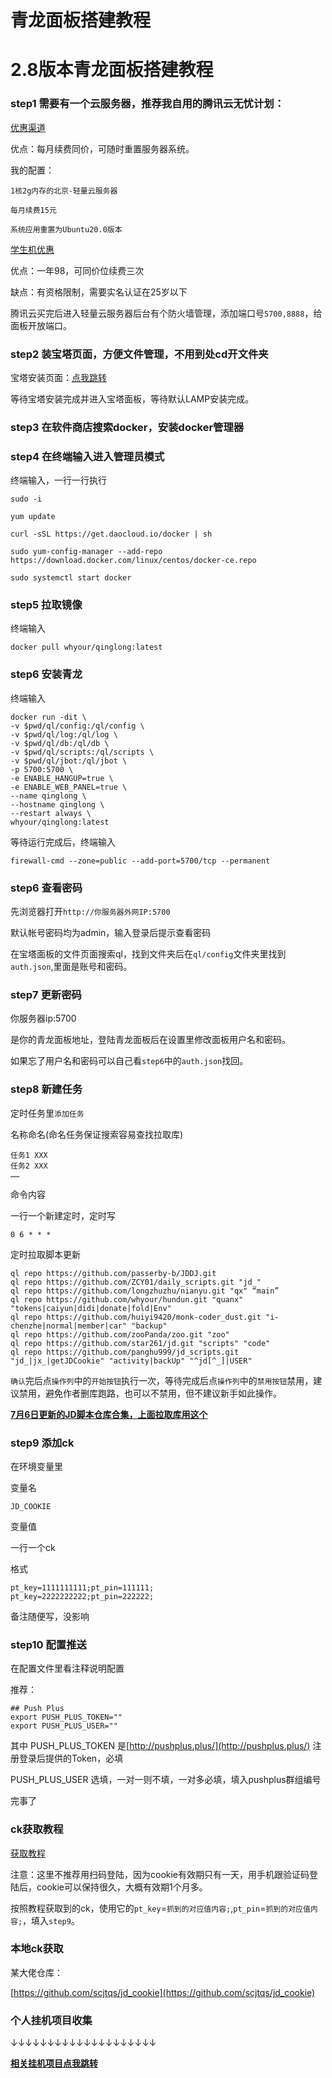 # 青龙面板搭建教程

# 2.8版本青龙面板搭建教程

### step1 需要有一个云服务器，推荐我自用的腾讯云无忧计划：

[优惠渠道](https://curl.qcloud.com/pgLkw0ot)

优点：每月续费同价，可随时重置服务器系统。

我的配置： 

```
1核2g内存的北京-轻量云服务器

每月续费15元

系统应用重置为Ubuntu20.0版本
```

[学生机优惠](https://curl.qcloud.com/pgLkw0ot)

优点：一年98，可同价位续费三次

缺点：有资格限制，需要实名认证在25岁以下

腾讯云买完后进入轻量云服务器后台有个防火墙管理，添加端口号```5700,8888```，给面板开放端口。

### step2 装宝塔页面，方便文件管理，不用到处cd开文件夹

宝塔安装页面：[点我跳转](https://www.bt.cn/bbs/thread-19376-1-1.html)

等待宝塔安装完成并进入宝塔面板，等待默认LAMP安装完成。

### step3 在软件商店搜索docker，安装docker管理器

### step4 在终端输入进入管理员模式

终端输入，一行一行执行

```
sudo -i  

yum update

curl -sSL https://get.daocloud.io/docker | sh

sudo yum-config-manager --add-repo https://download.docker.com/linux/centos/docker-ce.repo

sudo systemctl start docker
```

### step5 拉取镜像

终端输入
```
docker pull whyour/qinglong:latest
```

### step6 安装青龙

终端输入
```
docker run -dit \
-v $pwd/ql/config:/ql/config \
-v $pwd/ql/log:/ql/log \
-v $pwd/ql/db:/ql/db \
-v $pwd/ql/scripts:/ql/scripts \
-v $pwd/ql/jbot:/ql/jbot \
-p 5700:5700 \
-e ENABLE_HANGUP=true \
-e ENABLE_WEB_PANEL=true \
--name qinglong \
--hostname qinglong \
--restart always \
whyour/qinglong:latest
```

等待运行完成后，终端输入
```
firewall-cmd --zone=public --add-port=5700/tcp --permanent
```

### step6 查看密码

先浏览器打开```http://你服务器外网IP:5700```

默认帐号密码均为admin，输入登录后提示查看密码

在宝塔面板的文件页面搜索ql，找到文件夹后在```ql/config```文件夹里找到```auth.json```,里面是账号和密码。

### step7 更新密码

你服务器ip:5700  

是你的青龙面板地址，登陆青龙面板后在设置里修改面板用户名和密码。

如果忘了用户名和密码可以自己看```step6```中的```auth.json```找回。

### step8 新建任务

定时任务里```添加任务```

名称命名(命名任务保证搜索容易查找拉取库)

```
任务1 XXX
任务2 XXX
……
```

命令内容

一行一个新建定时，定时写

```0 6 * * * ```

定时拉取脚本更新

```
ql repo https://github.com/passerby-b/JDDJ.git
ql repo https://github.com/ZCY01/daily_scripts.git "jd_"
ql repo https://github.com/longzhuzhu/nianyu.git "qx" “main”
ql repo https://github.com/whyour/hundun.git "quanx" "tokens|caiyun|didi|donate|fold|Env"
ql repo https://github.com/huiyi9420/monk-coder_dust.git "i-chenzhe|normal|member|car" "backup"
ql repo https://github.com/zooPanda/zoo.git "zoo"
ql repo https://github.com/star261/jd.git "scripts" "code"
ql repo https://github.com/panghu999/jd_scripts.git "jd_|jx_|getJDCookie" "activity|backUp" "^jd[^_]|USER"
```

```确认```完后点```操作列```中的```开始按钮```执行一次，等待完成后点```操作列```中的```禁用按钮```禁用，建议禁用，避免作者删库跑路，也可以不禁用，但不建议新手如此操作。

**[7月6日更新的JD脚本仓库合集，上面拉取库用这个](https://www.spiritlhl.top/35/)**

### step9 添加ck

在环境变量里

变量名  

```
JD_COOKIE
```

变量值

一行一个ck

格式

```
pt_key=1111111111;pt_pin=111111;
pt_key=2222222222;pt_pin=222222;
```

备注随便写，没影响

### step10 配置推送

在配置文件里看注释说明配置

推荐：

```
## Push Plus
export PUSH_PLUS_TOKEN=""
export PUSH_PLUS_USER=""
```

其中 PUSH_PLUS_TOKEN 是[http://pushplus.plus/](http://pushplus.plus/) 注册登录后提供的Token，必填

PUSH_PLUS_USER 选填，一对一则不填，一对多必填，填入pushplus群组编号

完事了

### ck获取教程

[获取教程](https://shimo.im/docs/CTwhjpG6ydvC3qJJ/)

注意：这里不推荐用扫码登陆，因为cookie有效期只有一天，用手机跟验证码登陆后，cookie可以保持很久，大概有效期1个月多。

按照教程获取到的ck，使用它的```pt_key```=```抓到的对应值内容;```,```pt_pin```=```抓到的对应值内容;```，填入```step9```。

### 本地ck获取

某大佬仓库：

[https://github.com/scjtqs/jd_cookie](https://github.com/scjtqs/jd_cookie)

### 个人挂机项目收集

↓↓↓↓↓↓↓↓↓↓↓↓↓↓↓↓↓↓↓↓

**[相关挂机项目点我跳转](https://git.spiritlhl.workers.dev/spiritLHL/Hang-up-items)**

